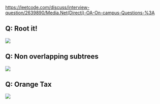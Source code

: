 https://leetcode.com/discuss/interview-question/2639890/Media.Net(Directi)-OA-On-campus-Questions-%3A

## Q: Root it!
![](https://assets.leetcode.com/users/images/c2eb8756-db23-47b5-9674-02edee503efc_1664476866.0531662.png)

## Q: Non overlapping subtrees
![](https://assets.leetcode.com/users/images/82a0d721-0f49-4e90-9ad9-0d2d2633ce3d_1664476850.9125116.png)

## Q: Orange Tax
![](https://assets.leetcode.com/users/images/82a0d721-0f49-4e90-9ad9-0d2d2633ce3d_1664476850.9125116.png)
